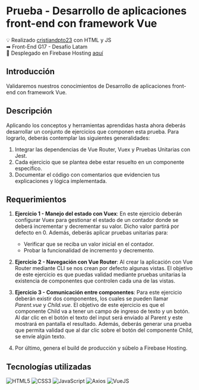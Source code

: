 # Prueba - Desarrollo de aplicaciones front-end con framework Vue

💡 Realizado [cristiandpto23](https://github.com/cristiandpto23) con HTML y JS<br>
➡ Front-End G17 - Desafío Latam<br>
🔗 Desplegado en Firebase Hosting [aquí](https://portfolio-d6714.web.app/)<br>

## Introducción

Validaremos nuestros conocimientos de Desarrollo de aplicaciones front-end con framework Vue.

## Descripción

Aplicando los conceptos y herramientas aprendidas hasta ahora deberás desarrollar un conjunto de ejercicios que componen esta prueba. Para lograrlo, deberás contemplar las siguientes generalidades:

1. Integrar las dependencias de Vue Router, Vuex y Pruebas Unitarias con Jest.
2. Cada ejercicio que se plantea debe estar resuelto en un componente específico.
3. Documentar el código con comentarios que evidencien tus explicaciones y lógica implementada.

## Requerimientos

1. **Ejercicio 1 - Manejo del estado con Vuex**: En este ejercicio deberán configurar Vuex para gestionar el estado de un contador donde se deberá incrementar y decrementar su valor. Dicho valor partirá por defecto en 0. Además, deberás aplicar pruebas unitarias para:

    - Verificar que se reciba un valor inicial en el contador.
    - Probar la funcionalidad de incremento y decremento.

2. **Ejercicio 2 - Navegación con Vue Router**: Al crear la aplicación con Vue Router mediante CLI se nos crean por defecto algunas vistas. El objetivo de este ejercicio es que puedas validad mediante pruebas unitarias la existencia de componentes que controlen cada una de las vistas.

3. **Ejercicio 3 - Comunicación entre componentes**: Para este ejercicio deberán existir dos componentes, los cuales se pueden llamar _Parent.vue_ y _Child.vue_. El objetivo de este ejercicio es que el componente Child va a tener un campo de ingreso de texto y un botón. Al dar clic en el botón el texto del input será enviado al Parent y este mostrará en pantalla el resultado. Además, deberás generar una prueba que permita validad que al dar clic sobre el botón del componente Child, se envíe algún texto.

4. Por último, genera el build de producción y súbelo a Firebase Hosting.

## Tecnologías utilizadas

![HTML5](https://img.shields.io/badge/HTML5-E34F26?style=for-the-badge&logo=html5&logoColor=white) ![CSS3](https://img.shields.io/badge/CSS3-1572B6?style=for-the-badge&logo=css3&logoColor=white) ![JavaScript](https://img.shields.io/badge/JavaScript-323330?style=for-the-badge&logo=javascript&logoColor=F7DF1E) ![Axios](https://img.shields.io/badge/axios-671ddf?&style=for-the-badge&logo=axios&logoColor=white) ![VueJS](https://img.shields.io/badge/Vue%20js-35495E?style=for-the-badge&logo=vuedotjs&logoColor=4FC08D)